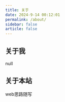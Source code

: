 ```yaml
---
title: 关于
date: 2024-9-14 00:12:01
permalink: /about/
sidebar: false
article: false
---
```


## 关于我

null

## 关于本站

web思路随写